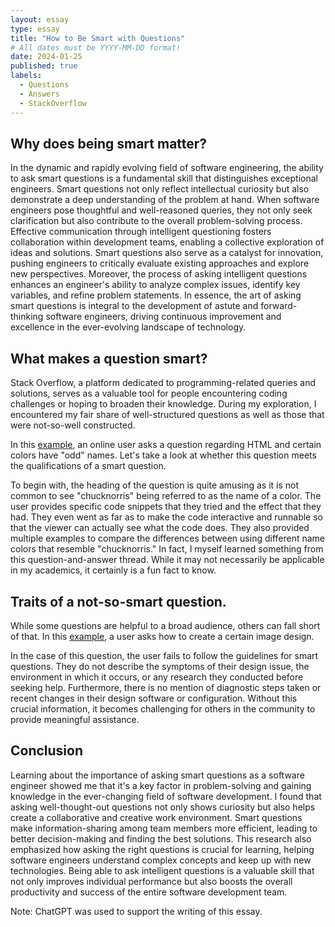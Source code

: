 ```yaml
---
layout: essay
type: essay
title: "How to Be Smart with Questions"
# All dates must be YYYY-MM-DD format!
date: 2024-01-25
published: true
labels:
  - Questions
  - Answers
  - StackOverflow
---
```


<!-- img width="300px" class="rounded float-start pe-4" src="../img/smart-questions/rtfm.png" -->

## Why does being smart matter?

In the dynamic and rapidly evolving field of software engineering, the ability to ask smart questions is a fundamental skill that distinguishes exceptional engineers. Smart questions not only reflect intellectual curiosity but also demonstrate a deep understanding of the problem at hand. When software engineers pose thoughtful and well-reasoned queries, they not only seek clarification but also contribute to the overall problem-solving process. Effective communication through intelligent questioning fosters collaboration within development teams, enabling a collective exploration of ideas and solutions. Smart questions also serve as a catalyst for innovation, pushing engineers to critically evaluate existing approaches and explore new perspectives. Moreover, the process of asking intelligent questions enhances an engineer's ability to analyze complex issues, identify key variables, and refine problem statements. In essence, the art of asking smart questions is integral to the development of astute and forward-thinking software engineers, driving continuous improvement and excellence in the ever-evolving landscape of technology.

## What makes a question smart?

Stack Overflow, a platform dedicated to programming-related queries and solutions, serves as a valuable tool for people encountering coding challenges or hoping to broaden their knowledge. During my exploration, I encountered my fair share of well-structured questions as well as those that were not-so-well constructed.

In this [example](https://stackoverflow.com/q/8318911), an online user asks a question regarding HTML and certain colors have "odd" names. Let's take a look at whether this question meets the qualifications of a smart question.

To begin with, the heading of the question is quite amusing as it is not common to see "chucknorris" being referred to as the name of a color. The user provides specific code snippets that they tried and the effect that they had. They even went as far as to make the code interactive and runnable so that the viewer can actually see what the code does. They also provided multiple examples to compare the differences between using different name colors that resemble "chucknorris." In fact, I myself learned something from this question-and-answer thread. While it may not necessarily be applicable in my academics, it certainly is a fun fact to know.

## Traits of a not-so-smart question.

While some questions are helpful to a broad audience, others can fall short of that. In this [example](https://stackoverflow.com/q/77885299), a user asks how to create a certain image design.

In the case of this question, the user fails to follow the guidelines for smart questions. They do not describe the symptoms of their design issue, the environment in which it occurs, or any research they conducted before seeking help. Furthermore, there is no mention of diagnostic steps taken or recent changes in their design software or configuration. Without this crucial information, it becomes challenging for others in the community to provide meaningful assistance.

## Conclusion

Learning about the importance of asking smart questions as a software engineer showed me that it's a key factor in problem-solving and gaining knowledge in the ever-changing field of software development. I found that asking well-thought-out questions not only shows curiosity but also helps create a collaborative and creative work environment. Smart questions make information-sharing among team members more efficient, leading to better decision-making and finding the best solutions. This research also emphasized how asking the right questions is crucial for learning, helping software engineers understand complex concepts and keep up with new technologies. Being able to ask intelligent questions is a valuable skill that not only improves individual performance but also boosts the overall productivity and success of the entire software development team.

Note: ChatGPT was used to support the writing of this essay.
